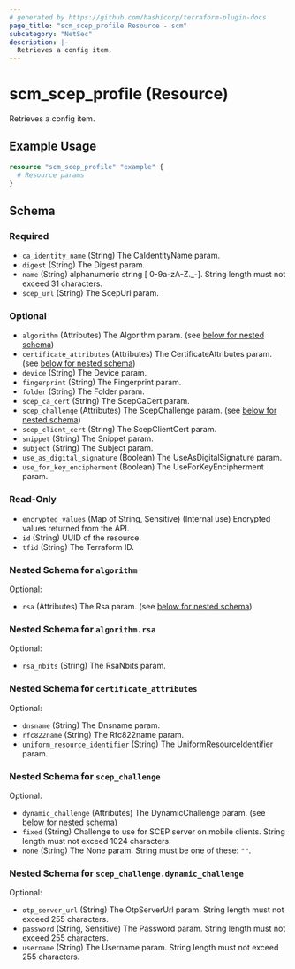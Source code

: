 ```yaml
---
# generated by https://github.com/hashicorp/terraform-plugin-docs
page_title: "scm_scep_profile Resource - scm"
subcategory: "NetSec"
description: |-
  Retrieves a config item.
---
```


# scm_scep_profile (Resource)

Retrieves a config item.

## Example Usage

```terraform
resource "scm_scep_profile" "example" {
  # Resource params
}
```

<!-- schema generated by tfplugindocs -->
## Schema

### Required

- `ca_identity_name` (String) The CaIdentityName param.
- `digest` (String) The Digest param.
- `name` (String) alphanumeric string [ 0-9a-zA-Z._-]. String length must not exceed 31 characters.
- `scep_url` (String) The ScepUrl param.

### Optional

- `algorithm` (Attributes) The Algorithm param. (see [below for nested schema](#nestedatt--algorithm))
- `certificate_attributes` (Attributes) The CertificateAttributes param. (see [below for nested schema](#nestedatt--certificate_attributes))
- `device` (String) The Device param.
- `fingerprint` (String) The Fingerprint param.
- `folder` (String) The Folder param.
- `scep_ca_cert` (String) The ScepCaCert param.
- `scep_challenge` (Attributes) The ScepChallenge param. (see [below for nested schema](#nestedatt--scep_challenge))
- `scep_client_cert` (String) The ScepClientCert param.
- `snippet` (String) The Snippet param.
- `subject` (String) The Subject param.
- `use_as_digital_signature` (Boolean) The UseAsDigitalSignature param.
- `use_for_key_encipherment` (Boolean) The UseForKeyEncipherment param.

### Read-Only

- `encrypted_values` (Map of String, Sensitive) (Internal use) Encrypted values returned from the API.
- `id` (String) UUID of the resource.
- `tfid` (String) The Terraform ID.

<a id="nestedatt--algorithm"></a>
### Nested Schema for `algorithm`

Optional:

- `rsa` (Attributes) The Rsa param. (see [below for nested schema](#nestedatt--algorithm--rsa))

<a id="nestedatt--algorithm--rsa"></a>
### Nested Schema for `algorithm.rsa`

Optional:

- `rsa_nbits` (String) The RsaNbits param.



<a id="nestedatt--certificate_attributes"></a>
### Nested Schema for `certificate_attributes`

Optional:

- `dnsname` (String) The Dnsname param.
- `rfc822name` (String) The Rfc822name param.
- `uniform_resource_identifier` (String) The UniformResourceIdentifier param.


<a id="nestedatt--scep_challenge"></a>
### Nested Schema for `scep_challenge`

Optional:

- `dynamic_challenge` (Attributes) The DynamicChallenge param. (see [below for nested schema](#nestedatt--scep_challenge--dynamic_challenge))
- `fixed` (String) Challenge to use for SCEP server on mobile clients. String length must not exceed 1024 characters.
- `none` (String) The None param. String must be one of these: `""`.

<a id="nestedatt--scep_challenge--dynamic_challenge"></a>
### Nested Schema for `scep_challenge.dynamic_challenge`

Optional:

- `otp_server_url` (String) The OtpServerUrl param. String length must not exceed 255 characters.
- `password` (String, Sensitive) The Password param. String length must not exceed 255 characters.
- `username` (String) The Username param. String length must not exceed 255 characters.
